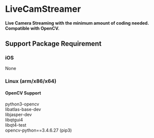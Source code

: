 # LiveCamStreamer

#### Live Camera Streaming with the minimum amount of coding needed. Compatible with OpenCV.

## Support Package Requirement
### iOS
None

### Linux (arm/x86/x64)
#### OpenCV Support
python3-opencv  
libatlas-base-dev  
libjasper-dev  
libqtgui4  
libqt4-test  
opencv-python==3.4.6.27 (pip3)  
